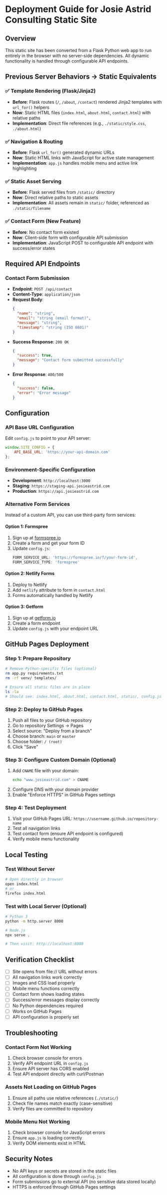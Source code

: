 # Deployment Guide for Josie Astrid Consulting Static Site

## Overview

This static site has been converted from a Flask Python web app to run entirely in the browser with no server-side dependencies. All dynamic functionality is handled through configurable API endpoints.

## Previous Server Behaviors → Static Equivalents

### ✅ Template Rendering (Flask/Jinja2)
- **Before**: Flask routes (`/`, `/about`, `/contact`) rendered Jinja2 templates with `url_for()` helpers
- **Now**: Static HTML files (`index.html`, `about.html`, `contact.html`) with relative paths
- **Implementation**: Direct file references (e.g., `./static/style.css`, `./about.html`)

### ✅ Navigation & Routing
- **Before**: Flask `url_for()` generated dynamic URLs
- **Now**: Static HTML links with JavaScript for active state management
- **Implementation**: `app.js` handles mobile menu and active link highlighting

### ✅ Static Asset Serving
- **Before**: Flask served files from `/static/` directory
- **Now**: Direct relative paths to static assets
- **Implementation**: All assets remain in `static/` folder, referenced as `./static/filename`

### ✅ Contact Form (New Feature)
- **Before**: No contact form existed
- **Now**: Client-side form with configurable API submission
- **Implementation**: JavaScript POST to configurable API endpoint with success/error states

## Required API Endpoints

### Contact Form Submission
- **Endpoint**: `POST /api/contact`
- **Content-Type**: `application/json`
- **Request Body**:
  ```json
  {
    "name": "string",
    "email": "string (email format)",
    "message": "string",
    "timestamp": "string (ISO 8601)"
  }
  ```
- **Success Response**: `200 OK`
  ```json
  {
    "success": true,
    "message": "Contact form submitted successfully"
  }
  ```
- **Error Response**: `400/500`
  ```json
  {
    "success": false,
    "error": "Error message"
  }
  ```

## Configuration

### API Base URL Configuration
Edit `config.js` to point to your API server:

```javascript
window.SITE_CONFIG = {
    API_BASE_URL: 'https://your-api-domain.com'
};
```

### Environment-Specific Configuration
- **Development**: `http://localhost:3000`
- **Staging**: `https://staging-api.josieastrid.com`
- **Production**: `https://api.josieastrid.com`

### Alternative Form Services
Instead of a custom API, you can use third-party form services:

#### Option 1: Formspree
1. Sign up at [formspree.io](https://formspree.io)
2. Create a form and get your form ID
3. Update `config.js`:
   ```javascript
   FORM_SERVICE_URL: 'https://formspree.io/f/your-form-id',
   FORM_SERVICE_TYPE: 'formspree'
   ```

#### Option 2: Netlify Forms
1. Deploy to Netlify
2. Add `netlify` attribute to form in `contact.html`
3. Forms automatically handled by Netlify

#### Option 3: Getform
1. Sign up at [getform.io](https://getform.io)
2. Create a form endpoint
3. Update `config.js` with your endpoint URL

## GitHub Pages Deployment

### Step 1: Prepare Repository
```bash
# Remove Python-specific files (optional)
rm app.py requirements.txt
rm -rf venv/ templates/

# Ensure all static files are in place
ls -la
# Should see: index.html, about.html, contact.html, static/, config.js
```

### Step 2: Deploy to GitHub Pages
1. Push all files to your GitHub repository
2. Go to repository Settings → Pages
3. Select source: "Deploy from a branch"
4. Choose branch: `main` or `master`
5. Choose folder: `/ (root)`
6. Click "Save"

### Step 3: Configure Custom Domain (Optional)
1. Add `CNAME` file with your domain:
   ```bash
   echo "www.josieastrid.com" > CNAME
   ```
2. Configure DNS with your domain provider
3. Enable "Enforce HTTPS" in GitHub Pages settings

### Step 4: Test Deployment
1. Visit your GitHub Pages URL: `https://username.github.io/repository-name`
2. Test all navigation links
3. Test contact form (ensure API endpoint is configured)
4. Verify mobile menu functionality

## Local Testing

### Test Without Server
```bash
# Open directly in browser
open index.html
# or
firefox index.html
```

### Test with Local Server (Optional)
```bash
# Python 3
python -m http.server 8000

# Node.js
npx serve .

# Then visit: http://localhost:8000
```

## Verification Checklist

- [ ] Site opens from file:// URL without errors
- [ ] All navigation links work correctly
- [ ] Images and CSS load properly
- [ ] Mobile menu functions correctly
- [ ] Contact form shows loading states
- [ ] Success/error messages display correctly
- [ ] No Python dependencies required
- [ ] Works on GitHub Pages
- [ ] API configuration is properly set

## Troubleshooting

### Contact Form Not Working
1. Check browser console for errors
2. Verify API endpoint URL in `config.js`
3. Ensure API server has CORS enabled
4. Test API endpoint directly with curl/Postman

### Assets Not Loading on GitHub Pages
1. Ensure all paths use relative references (`./static/`)
2. Check file names match exactly (case-sensitive)
3. Verify files are committed to repository

### Mobile Menu Not Working
1. Check browser console for JavaScript errors
2. Ensure `app.js` is loading correctly
3. Verify DOM elements exist in HTML

## Security Notes

- No API keys or secrets are stored in the static files
- All configuration is done through `config.js`
- Form submissions go to external API (no sensitive data stored locally)
- HTTPS is enforced through GitHub Pages settings

